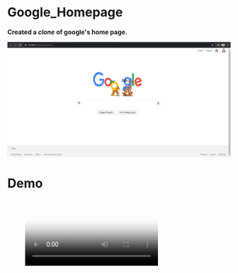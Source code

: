 # Google_Homepage
**Created a *clone* of google's home page.**  
  
![Website Screenshot](/Google_images.png "Google")  
  
# Demo  
<figure class="video_container">
  <video controls="true" allowfullscreen="true" poster="/video.mp4">
    <source src="/video.mp4" type="video/mp4">
  </video>
</figure>
